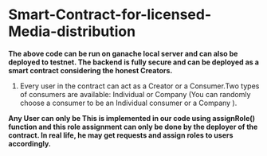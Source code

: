 # Smart-Contract-for-licensed-Media-distribution

**The above code can be run on ganache local server and can also be deployed to testnet. The backend is fully secure and can be deployed as a smart contract considering the honest Creators.** 


1. Every user in the contract can act as a Creator or a Consumer.Two types of consumers are available: Individual or Company (You can randomly choose a consumer to be an Individual consumer or a Company ).

**Any User can only be This is implemented in our code using assignRole() function and this role assignment can only be done by the deployer of the contract. In real life, he may get requests and assign roles to users accordingly.**

